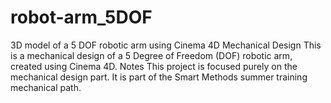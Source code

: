 # robot-arm_5DOF
3D model of a 5 DOF robotic arm using Cinema 4D
 Mechanical Design
This is a mechanical design of a 5 Degree of Freedom (DOF) robotic arm, created using Cinema 4D.
Notes
This project is focused purely on the mechanical design part.
It is part of the Smart Methods summer training mechanical path.

